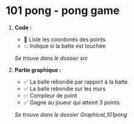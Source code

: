 # 101 pong - pong game
1. **Code :**
     - 📑 Liste les coordonés des points
     - 💥 Indique si la batte est touchée
     
     *Se trouve dans le dossier src*
     
2. **Partie graphique :**
     - ✅ La balle rebondie par rapport à la batte
     - ✅ La balle rebondie sur les murs
     - ✅ Compteur de point
     - ✅ Gagne au joueur qui atteint 3 points
     
     *Se trouve dans le dossier Graphical_101pong*
